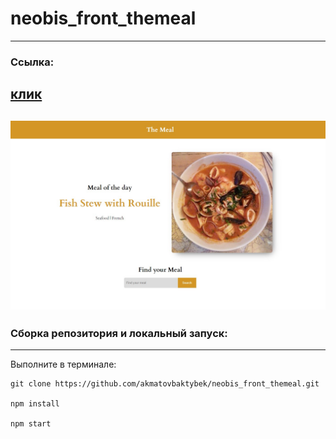 # neobis_front_themeal
---
### Ссылка: 
[клик](https://golden-mochi-25bc30.netlify.app/)
---
![](/src/assets/img/prew.jpg)
---
### Сборка репозитория и локальный запуск:
---

Выполните в терминале:
```
git clone https://github.com/akmatovbaktybek/neobis_front_themeal.git

npm install

npm start
```
